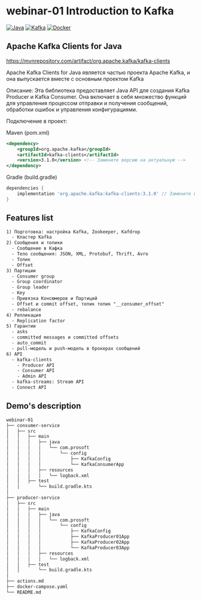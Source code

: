 # webinar-01 Introduction to Kafka
[![Java](https://img.shields.io/badge/Java-E43222??style=for-the-badge&logo=openjdk&logoColor=FFFFFF)](https://www.java.com/)
[![Kafka](https://img.shields.io/badge/Kafka-000000??style=for-the-badge&logo=apachekafka)](https://kafka.apache.org/)
[![Docker](https://img.shields.io/badge/Docker-0E2B62??style=for-the-badge&logo=Docker&logoColor=FFFFFF)](https://www.docker.com/)

## Apache Kafka Clients for Java
https://mvnrepository.com/artifact/org.apache.kafka/kafka-clients

Apache Kafka Clients for Java является частью проекта Apache Kafka, и она выпускается вместе с основным проектом Kafka

Описание: Эта библиотека предоставляет Java API для создания Kafka Producer и Kafka Consumer. Она включает в себя множество функций для управления процессом отправки и получения сообщений, обработки ошибок и управления конфигурациями.  

Подключение в проект:  

Maven (pom.xml) 
```xml
<dependency>
    <groupId>org.apache.kafka</groupId>
    <artifactId>kafka-clients</artifactId>
    <version>3.1.0</version> <!-- Замените версию на актуальную -->
</dependency>
```

Gradle (build.gradle)  
```groovy
dependencies {
    implementation 'org.apache.kafka:kafka-clients:3.1.0' // Замените версию на актуальную
}
```

## Features list
```txt
1) Подготовка: настройка Kafka, Zookeeper, Kafdrop  
  - Кластер Kafka
2) Сообщения и топики
  - Сообщение в Kафка
  - Тело сообщения: JSON, XML, Protobuf, Thrift, Avro
  - Топик  
  - Offset 
3) Партиции
  - Consumer group
  - Group coordinator
  - Group leader
  - Key
  - Привязка Консюмеров и Партиций
  - Offset и commit offset, топик топик "__consumer_offset"
  - rebalance
4) Репликация
  - Replication factor
5) Гарантии 
  - asks
  - committed messages и committed offsets
  - auto_commit
  - pull-модель и push-модель в брокерах сообщений
6) API
  - kafka-clients
    - Producer API
    - Consumer API
    - Admin API
  - kafka-streams: Stream API
  - Connect API   
```

## Demo's description
```txt
webinar-01
├── consumer-service
│   ├── src
│   │   ├── main
│   │   │   ├── java
│   │   │   │   └── com.prosoft
│   │   │   │       └── config
│   │   │   │           ├── KafkaConfig
│   │   │   │           └── KafkaConsumerApp
│   │   │   ├── resources
│   │   │   │   └── logback.xml
│   │   ├── test
│   │       └── build.gradle.kts
│
├── producer-service
│   ├── src
│   │   ├── main
│   │   │   ├── java
│   │   │   │   └── com.prosoft
│   │   │   │       └── config
│   │   │   │           ├── KafkaConfig
│   │   │   │           ├── KafkaProducer01App
│   │   │   │           ├── KafkaProducer02App
│   │   │   │           └── KafkaProducer03App
│   │   │   ├── resources
│   │   │   │   └── logback.xml
│   │   ├── test
│   │       └── build.gradle.kts
│
├── actions.md
├── docker-compose.yaml
└── README.md
```